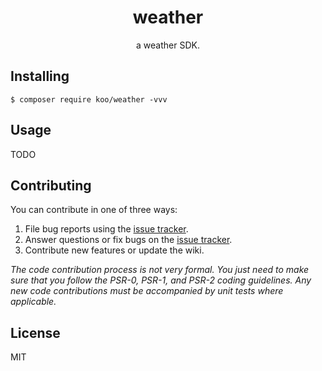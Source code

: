 <h1 align="center"> weather </h1>

<p align="center"> a weather SDK.</p>


## Installing

```shell
$ composer require koo/weather -vvv
```

## Usage

TODO

## Contributing

You can contribute in one of three ways:

1. File bug reports using the [issue tracker](https://github.com/koo/weather/issues).
2. Answer questions or fix bugs on the [issue tracker](https://github.com/koo/weather/issues).
3. Contribute new features or update the wiki.

_The code contribution process is not very formal. You just need to make sure that you follow the PSR-0, PSR-1, and PSR-2 coding guidelines. Any new code contributions must be accompanied by unit tests where applicable._

## License

MIT